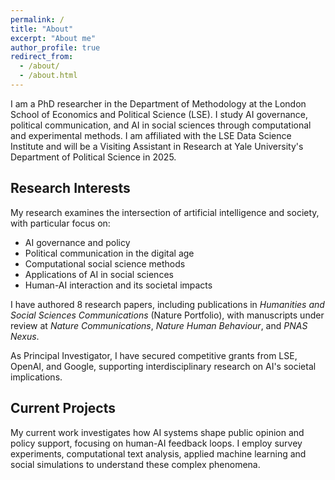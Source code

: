 ```yaml
---
permalink: /
title: "About"
excerpt: "About me"
author_profile: true
redirect_from: 
  - /about/
  - /about.html
---
```


I am a PhD researcher in the Department of Methodology at the London School of Economics and Political Science (LSE). I study AI governance, political communication, and AI in social sciences through computational and experimental methods. I am affiliated with the LSE Data Science Institute and will be a Visiting Assistant in Research at Yale University's Department of Political Science in 2025.

## Research Interests

My research examines the intersection of artificial intelligence and society, with particular focus on:
- AI governance and policy
- Political communication in the digital age  
- Computational social science methods
- Applications of AI in social sciences
- Human-AI interaction and its societal impacts

I have authored 8 research papers, including publications in *Humanities and Social Sciences Communications* (Nature Portfolio), with manuscripts under review at *Nature Communications*, *Nature Human Behaviour*, and *PNAS Nexus*.

As Principal Investigator, I have secured competitive grants from LSE, OpenAI, and Google, supporting interdisciplinary research on AI's societal implications.

## Current Projects

My current work investigates how AI systems shape public opinion and policy support, focusing on human-AI feedback loops. I employ survey experiments, computational text analysis, applied machine learning and social simulations to understand these complex phenomena.
